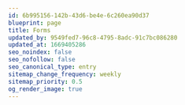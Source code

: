 ```yaml
---
id: 6b995156-142b-43d6-be4e-6c260ea90d37
blueprint: page
title: Forms
updated_by: 9549fed7-96c8-4795-8adc-91c7bc086280
updated_at: 1669405286
seo_noindex: false
seo_nofollow: false
seo_canonical_type: entry
sitemap_change_frequency: weekly
sitemap_priority: 0.5
og_render_image: true
---
```

